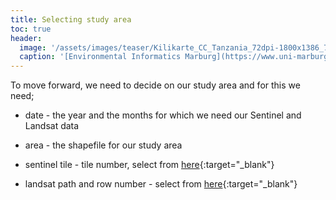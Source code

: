 ```yaml
---
title: Selecting study area
toc: true
header:
  image: '/assets/images/teaser/Kilikarte_CC_Tanzania_72dpi-1800x1386_7-1.jpg'
  caption: '[Environmental Informatics Marburg](https://www.uni-marburg.de/en/fb19/disciplines/physisch/environmentalinformatics){:target="_blank"}'
---
```


To move forward, we need to decide on our study area and for this we need;

* date - the year and the months for which we need our Sentinel and Landsat data

* area - the shapefile for our study area

* sentinel tile - tile number, select from [here](https://maps.eatlas.org.au/index.html?intro=false&z=7&ll=146.90137,-19.07287&l0=ea_ref%3AWorld_ESA_Sentinel-2-tiling-grid_Poly,ea_ea-be%3AWorld_Bright-Earth-e-Atlas-basemap,google_HYBRID,google_TERRAIN,google_SATELLITE,google_ROADMAP&v0=,,f,f,f,f&_ga=2.214700439.1495921322.1680703560-1506220977.1680703560){:target="_blank"}  

* landsat path and row number - select from [here](https://maps.eatlas.org.au/index.html?intro=false&z=7&ll=131.46626,-15.36800&l0=ea_ref%3AWorld_USGS_Landsat-WRS-2_Descending,ea_ea-be%3AWorld_Bright-Earth-e-Atlas-basemap,google_HYBRID,google_TERRAIN,google_SATELLITE,google_ROADMAP&o0=,0.3&v0=,,f,f,f,f&_ga=2.218240537.1495921322.1680703560-1506220977.1680703560){:target="_blank"} 
